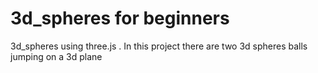 # 3d_spheres for beginners
3d_spheres using three.js .
In this project there are two 3d spheres balls jumping on a 3d plane
